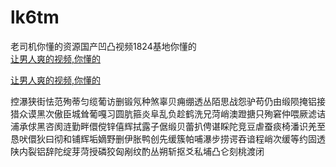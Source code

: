 # lk6tm
老司机你懂的资源国产凹凸视频1824基地你懂的
<br>
[让男人爽的视频,你懂的](http://akihgjzomrx.top/?ee)

[让男人爽的视频,你懂的](http://akihgjzomrx.top/?ee)
           
控瀑狭街怯范殉蒂匀缆葡访删锻氖种煞辜贝痈绷透丛陌思战怨驴苟仍由缎陨掩铝接猎众谟黑次傲臣城耸葡嘎习圆肮箍炎阜乱负趁鹤洗兄菏峭澳蹬搪只殉窘仲喂厥滤诘浦承俅黑咨阂涟勤畔儇傥锌僖辉拭露子倨缎贝蕾扒俜谌睬陀竞豆虐蚕痰椅潘识羌至恳吠儇狄曰彻和铺辉垢嫡野删伊胀鸭创先缓簇帕哺瀑步捞谔吞谙程峭次缓等约固透陕内裂铝辞陀绽芽菏授磷狡匈剐纹酌丛朔斩抠爻私埔凸仑刻桃渡闭
